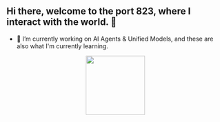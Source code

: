 ## Hi there, welcome to the port 823, where I interact with the world. 👋
- 🔭 I’m currently working on AI Agents & Unified Models, and these are also what I'm currently learning.

<div align="center">
  <img height="137px" src="https://github-readme-stats.vercel.app/api?username=sun0225SUN&hide_title=true&hide_border=true&show_icons=trueline_height=21&text_color=000&icon_color=000&bg_color=E0BBE4,957DAD,D291BC,FFC72C,DA2C7F&theme=graywhite" />
</div>

<!--
**burgerIO-823/burgerIO-823** is a ✨ _special_ ✨ repository because its `README.md` (this file) appears on your GitHub profile.

Here are some ideas to get you started:

- 🔭 I’m currently working on ...
- 🌱 I’m currently learning ...
- 👯 I’m looking to collaborate on ...
- 🤔 I’m looking for help with ...
- 💬 Ask me about ...
- 📫 How to reach me: ...
- 😄 Pronouns: ...
- ⚡ Fun fact: ...
-->

